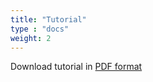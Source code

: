 ```yaml
---
title: "Tutorial"
type : "docs"
weight: 2
---
```


Download tutorial in [PDF format](/external/doc/supercell_tutorial.pdf)
